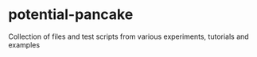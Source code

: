 # potential-pancake

Collection of files and test scripts from various experiments, tutorials and examples